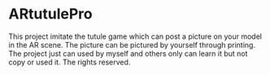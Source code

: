 # ARtutulePro
This project imitate the tutule game which can post a picture on your model in the AR scene. The picture can be pictured by yourself through printing. The project just can used by myself and others only can learn it but not copy or used it. The rights reserved.
